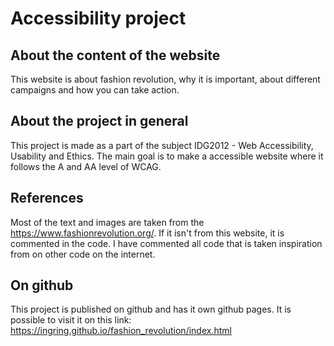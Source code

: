 # Accessibility project
## About the content of the website
This website is about fashion revolution, why it is important, about different campaigns and how you can take action. 

## About the project in general 
This project is made as a part of the subject IDG2012 - Web Accessibility, Usability and Ethics. The main goal is to
make a accessible website where it follows the A and AA level of WCAG. 

## References
Most of the text and images are taken from the https://www.fashionrevolution.org/. If it isn't from this website, it is 
commented in the code. 
I have commented all code that is taken inspiration from on other code on the internet. 

## On github
This project is published on github and has it own github pages. It is possible to visit it on this link:
https://ingring.github.io/fashion_revolution/index.html
